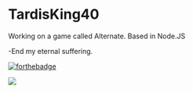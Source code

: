 # TardisKing40
Working on a game called Alternate.
Based in Node.JS

-End my eternal suffering.

[![forthebadge](https://forthebadge.com/images/badges/not-a-bug-a-feature.svg)](https://forthebadge.com)

![](https://discord.c99.nl/widget/theme-3/275015570284478466.png)

